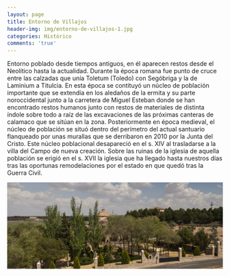 ```yaml
---
layout: page
title: Entorno de Villajos
header-img: img/entorno-de-villajos-1.jpg
categories: Histórico
comments: 'true'
---
```



Entorno poblado desde tiempos antiguos, en él aparecen restos desde el Neolítico hasta la actualidad. Durante la época romana fue punto de cruce entre las calzadas que unía Toletum (Toledo) con Segóbriga y la de Laminium a Titulcia. En esta época se contituyó un núcleo de población importante que se extendía en los aledaños de la ermita y su parte noroccidental junto a la carretera de Miguel Esteban donde se han encontrado restos humanos junto con restos de materiales de distinta índole sobre todo a raíz de las excavaciones de las próximas canteras de calamaco que se sitúan en la zona. Posteriormente en época medieval, el núcleo de población se situó dentro del perímetro del actual santuario flanqueado por unas murallas que se derribaron en 2010 por la Junta del Cristo. Este núcleo poblacional desapareció en el s. XIV al trasladarse a la villa del Campo de nueva creación. Sobre las ruinas de la iglesia de aquella población se erigió en el s. XVII la iglesia que ha llegado hasta nuestros días tras las oportunas remodelaciones por el estado en que quedó tras la Guerra Civil.

<div class="photos">
<img src="/img/entorno-de-villajos-1.jpg" alt="Entorno de Villajos">
</div>
